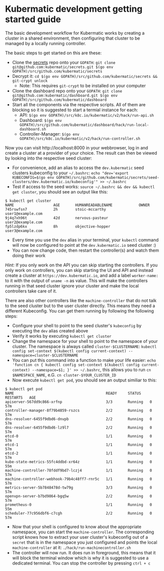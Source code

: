 # Kubermatic development getting started guide

The basic development workflow for Kubermatic works by creating a cluster in a shared
environment, then configuring that cluster to be managed by a locally running controller.

The basic steps to get started on this are these:

* Clone the [secrets](https://github.com/kubermatic/secrets/) repo onto your `GOPATH`: `git clone git@github.com:kubermatic/secrets.git $(go env GOPATH)/src/github.com/kubermatic/secrets`
* Decrypt it: `cd $(go env GOPATH)/src/github.com/kubermatic/secrets && git-crypt unlock`
    * Note: This requires `git-crypt` to be installed on your computer
* Clone the dashboard repo onto your `GOPATH`: `git clone git@github.com:kubermatic/dashboard.git $(go env GOPATH)/src/github.com/kubermatic/dashboard`
* Start all the components via the respective scripts. All of them are blocking so it is suggested to start a termial instance for each:
    * API: `$(go env GOPATH)/src/k8c.io/kubermatic/v2/hack/run-api.sh`
    * Dashboard: `$(go env GOPATH)/src/github.com/kubermatic/dashboard/hack/run-local-dashboard.sh`
    * Controller-Manager: `$(go env GOPATH)/src/k8c.io/kubermatic/v2/hack/run-controller.sh`

Now you can visit http://localhost:8000 in your webbrowser, log in and create a cluster at a provider of your choice. The result can then be viewed by looking into the respective seed cluster:

* For convenience, add an alias to access the `dev.kubermatic` seed clusters kubeconfig to your `~/.bashrc`: `echo "dev='export KUBECONFIG=$(go env GOPATH)/src/github.com/kubermatic/secrets/seed-clusters/dev.kubermatic.io/kubeconfig'" >> ~/.bashrc`
* Test if access to the seed works: `source ~/.bashrc && dev && kubectl get cluster`, you should see an output like this:

```
$ kubectl get cluster
NAME                  AGE       HUMANREADABLENAME            OWNER
745rswfsn7            2h        stoic-mccarthy               user1@example.com
9j4q7xh96t            42d       nervous-pasteur              user2@example.com
fp5lzdp6kx            8h        objective-hopper             user3@example.com
```

* Every time you use the `dev` alias in your terminal, your `kubectl` command will now be configured to point at the `dev.kubermatic.io` seed cluster :)
* You can now change code, then restart the controller(s) and watch them doing their work

*Hint:* If you only work on the API you can skip starting the controllers. If you only work on controllers, you can skip starting the UI and API and instead create a cluster at `https://dev.kubermatic.io`,
and add a label `worker-name:` to it with the output of `uname -n` as value. This will make the controllers running in that seed cluster ignore your cluster and make the local controllers take care of it.

There are also other controllers like the `machine-controller` that do not talk to the seed cluster but to the user cluster directly. This means they need a different Kubeconfig. You can
get them running by following the following steps:

* Configure your shell to point to the seed cluster's `kubeconfig` by executing the `dev` alias created above
* Verify it works by executing `kubectl get cluster`
* Change the namespace for your shell to point to the namespace of your cluster. The namespace is always called `cluster-$CLUSTERNAME`: `kubectl config set-context $(kubectl config current-context) --namespace=cluster-$CLUSTERNAME`
* You can put this command into a function to make your life easier: `echo 'function cn { kubectl config set-context $(kubectl config current-context) --namespace=$1; }' >> ~/.bashrc`, this allows you to run `cn $NAMESPACE_NAME`, e.G. `cn cluster-$YOUR_CLUSTER_ID`
* Now execute `kubectl get pod`, you should see an output similiar to this:

```
$ kubectl get pod
NAME                                          READY     STATUS    RESTARTS   AGE
apiserver-567dd9c866-xrfnp                    3/3       Running   0          57m
controller-manager-8f79b4859-rszcs            2/2       Running   0          57m
dns-resolver-6455f9dbd6-dnvpb                 2/2       Running   0          57m
dns-resolver-6455f9dbd6-lz9l7                 2/2       Running   0          57m
etcd-0                                        1/1       Running   0          57m
etcd-1                                        1/1       Running   0          57m
etcd-2                                        1/1       Running   0          57m
kube-state-metrics-55fc4ddbd-xr64z            1/1       Running   0          55m
machine-controller-78fddf9bd7-lczj4           1/1       Running   0          57m
machine-controller-webhook-79b4c48ff7-rnr5c   1/1       Running   0          57m
metrics-server-5b7848478d-tw79g               3/3       Running   0          57m
openvpn-server-b7bd9864-bgq5w                 2/2       Running   0          57m
prometheus-0                                  1/1       Running   0          55m
scheduler-77c956dbf6-c7cgh                    2/2       Running   0          57m
```

* Now that your shell is configured to know about the appropriate namespace, you can start the `machine-controller`. The corresponding script knows how to extract your user cluster's kubeconfig out
of a `secret` that is in the namespace you just configured and points the local `machine-controller` at it: `./hack/run-machinecontroller.sh`
* The controller will now run. It does run in foreground, this means that it will block the terminal window which is why it is suggested to use a dedicated terminal. You can stop the controller by pressing `ctrl + c`
